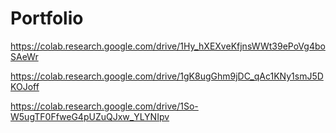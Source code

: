 # Portfolio



https://colab.research.google.com/drive/1Hy_hXEXveKfjnsWWt39ePoVg4boSAeWr

https://colab.research.google.com/drive/1gK8ugGhm9jDC_qAc1KNy1smJ5DKOJoff

https://colab.research.google.com/drive/1So-W5ugTF0FfweG4pUZuQJxw_YLYNIpv
